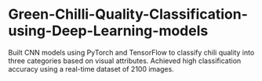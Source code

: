 # Green-Chilli-Quality-Classification-using-Deep-Learning-models
Built CNN models using  PyTorch and TensorFlow to classify chili quality into three categories based  on visual attributes. Achieved high classification accuracy using a real-time dataset of 2100 images.
